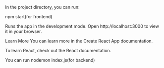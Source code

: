 In the project directory, you can run:

npm start(for frontend)


Runs the app in the development mode.
Open http://localhost:3000 to view it in your browser.


Learn More
You can learn more in the Create React App documentation.

To learn React, check out the React documentation.

You can run 
nodemon index.js(for backend)

